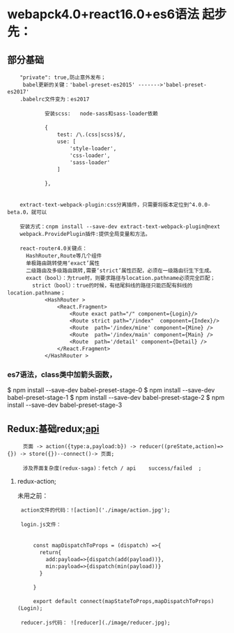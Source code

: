 #  webapck4.0+react16.0+es6语法 起步先：

##  部分基础

		"private": true,防止意外发布；
		 babel更新的关键：'babel-preset-es2015' ------->'babel-preset-es2017'
		.babelrc文件变为：es2017
		
				安装scss:   node-sass和sass-loader依赖
		
				{
					test: /\.(css|scss)$/,
					use: [
						'style-loader',
						'css-loader',
						'sass-loader'
					]

				},
				
		
		extract-text-webpack-plugin:css分离插件，只需要将版本定位到^4.0.0-beta.0，就可以
		
		安装方式：cnpm install --save-dev extract-text-webpack-plugin@next
		webpack.ProvidePlugin插件:提供全局变量和方法。
		
		react-router4.0关键点：
		  HashRouter,Route等几个组件
		  单极路由跳转使用‘exact’属性
		  二级路由及多级路由跳转,需要‘strict’属性匹配，必须在一级路由衍生下生成。
		  exact（bool）：为true时，则要求路径与location.pathname必须完全匹配；
			strict（bool）：true的时候，有结尾斜线的路径只能匹配有斜线的location.pathname；
		  		<HashRouter >
			    	<React.Fragment>
					    <Route exact path="/" component={Login}/>
					    <Route strict path="/index"  component={Index}/>
						<Route  path='/index/mine' component={Mine} />
						<Route  path='/index/main' component={Main} />
						<Route  path='/detail' component={Detail} />
					</React.Fragment>
				</HashRouter >
				
		


###  es7语法，class类中加箭头函数，
$ npm install --save-dev babel-preset-stage-0
$ npm install --save-dev babel-preset-stage-1 
$ npm install --save-dev babel-preset-stage-2
$ npm install --save-dev babel-preset-stage-3



##  Redux:基础redux;[api](https://redux.js.org/api)                                        
         页面 -> action({type:a,payload:b}) -> reducer((preState,action)=>{}) -> store({})--connect()-> 页面;

		 涉及界面复杂度(redux-saga)：fetch / api    success/failed	;

1. redux-action;			
			
     未用之前：

     	action文件的代码：![action]('./image/action.jpg');

    	login.js文件：


    		const mapDispatchToProps = (dispatch) =>{
			  return{
			    add:payload=>{dispatch(add(payload))},
			    min:payload=>{dispatch(min(payload))}
			  }
			   
			}

			export default connect(mapStateToProps,mapDispatchToProps)(Login);

		reducer.js代码： ![reducer](./image/reducer.jpg);
		






